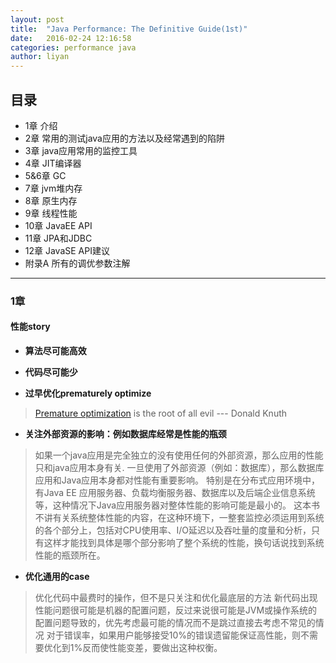 ```yaml
---
layout: post
title:  "Java Performance: The Definitive Guide(1st)"
date:   2016-02-24 12:16:58
categories: performance java
author: liyan
---
```


## 目录

- 1章 介绍
- 2章 常用的测试java应用的方法以及经常遇到的陷阱
- 3章 java应用常用的监控工具
- 4章 JIT编译器
- 5&6章 GC
- 7章 jvm堆内存
- 8章 原生内存
- 9章 线程性能
- 10章 JavaEE API
- 11章 JPA和JDBC
- 12章 JavaSE API建议
- 附录A 所有的调优参数注解

---

### 1章

#### 性能story

- __算法尽可能高效__

- __代码尽可能少__

- __过早优化prematurely optimize__

> [Premature optimization][1] is the root of all evil --- Donald Knuth

- __关注外部资源的影响：例如数据库经常是性能的瓶颈__

> 如果一个java应用是完全独立的没有使用任何的外部资源，那么应用的性能只和java应用本身有关.
  一旦使用了外部资源（例如：数据库），那么数据库应用和Java应用本身都对性能有重要影响。
  特别是在分布式应用环境中，有Java EE 应用服务器、负载均衡服务器、数据库以及后端企业信息系统等，这种情况下Java应用服务器对整体性能的影响可能是最小的。
  这本书不讲有关系统整体性能的内容，在这种环境下，一整套监控必须运用到系统的各个部分上，包括对CPU使用率、I/O延迟以及吞吐量的度量和分析，只有这样才能找到具体是哪个部分影响了整个系统的性能，换句话说找到系统性能的瓶颈所在。

- __优化通用的case__

> 优化代码中最费时的操作，但不是只关注和优化最底层的方法
  新代码出现性能问题很可能是机器的配置问题，反过来说很可能是JVM或操作系统的配置问题导致的，优先考虑最可能的情况而不是跳过直接去考虑不常见的情况
  对于错误率，如果用户能够接受10%的错误遗留能保证高性能，则不需要优化到1%反而使性能变差，要做出这种权衡。

[1]: http://c2.com/cgi/wiki?PrematureOptimization
